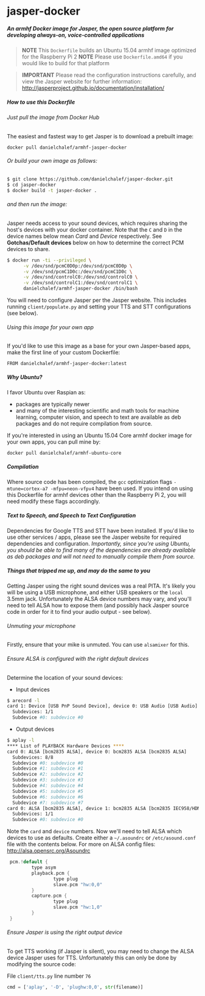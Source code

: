 # jasper-docker
##### An armhf Docker image for Jasper, the open source platform for developing always-on, voice-controlled applications

> **NOTE** This `Dockerfile` builds an Ubuntu 15.04 armhf image optimized for the Raspberry Pi 2
> **NOTE** Please use `Dockerfile.amd64` if you would like to build for that platform

> **IMPORTANT** Please read the configuration instructions carefully, and view the Jasper website for further information: http://jasperproject.github.io/documentation/installation/

##### How to use this Dockerfile

###### Just pull the image from Docker Hub
The easiest and fastest way to get Jasper is to download a prebuilt image:

```docker pull danielchalef/armhf-jasper-docker```

###### Or build your own image as follows:
```bash
$ git clone https://github.com/danielchalef/jasper-docker.git
$ cd jasper-docker
$ docker build -t jasper-docker .
```
###### and then run the image:
Jasper needs access to your sound devices, which requires sharing the host's devices with your docker container.  Note that the `C` and `D` in the device names below mean *Card* and *Device* respectively. See **Gotchas/Default devices** below on how to determine the correct PCM devices to share.
```bash
$ docker run -ti --privileged \
      -v /dev/snd/pcmC0D0p:/dev/snd/pcmC0D0p \
      -v /dev/snd/pcmC1D0c:/dev/snd/pcmC1D0c \
      -v /dev/snd/controlC0:/dev/snd/controlC0 \
      -v /dev/snd/controlC1:/dev/snd/controlC1 \
      danielchalef/armhf-jasper-docker /bin/bash
```
You will need to configure Jasper per the Jasper website. This includes running `client/populate.py` and setting your TTS and STT configurations (see below).

###### Using this image for your own app
If you'd like to use this image as a base for your own Jasper-based apps, make the first line of your custom Dockerfile:
```
FROM danielchalef/armhf-jasper-docker:latest
```

##### Why Ubuntu?
I favor Ubuntu over Raspian as:
- packages are typically newer
- and many of the interesting scientific and math  tools for machine learning, computer vision, and speech to text are available as deb packages and do not require compilation from source.

If you're interested in using an Ubuntu 15.04 Core armhf docker image for your own apps, you can pull mine by:

```docker pull danielchalef/armhf-ubuntu-core```

##### Compilation
Where source code has been compiled, the `gcc` optimization flags `-mtune=cortex-a7 -mfpu=neon-vfpv4` have been used. If you intend on using this Dockerfile for armhf devices other than the Raspberry Pi 2, you will need modify these flags accordingly.

##### Text to Speech, and Speech to Text Configuration
Dependencies for Google TTS and STT have been installed. If you'd like to use other services / apps, please see the Jasper website for required dependencies and configuration. *Importantly, since you're using Ubuntu, you should be able to find many of the dependencies are already available as deb packages and will not need to manually compile them from source.*

##### Things that tripped me up, and may do the same to you
Getting Jasper using the right sound devices was a real PITA. It's likely you will be using a USB microphone, and either USB speakers or the `local` 3.5mm jack. Unfortunately the ALSA device numbers may vary, and you'll need to tell ALSA how to expose them (and possibly hack Jasper source code in order for it to find your audio output - see below).

###### Unmuting your microphone
Firstly, ensure that your mike is unmuted. You can use `alsamixer` for this.

###### Ensure ALSA is configured with the right default devices
Determine the location of your sound devices:
- Input devices
```bash
$ arecord -l
card 1: Device [USB PnP Sound Device], device 0: USB Audio [USB Audio]
  Subdevices: 1/1
  Subdevice #0: subdevice #0
```
- Output devices
```bash
$ aplay -l
**** List of PLAYBACK Hardware Devices ****
card 0: ALSA [bcm2835 ALSA], device 0: bcm2835 ALSA [bcm2835 ALSA]
  Subdevices: 8/8
  Subdevice #0: subdevice #0
  Subdevice #1: subdevice #1
  Subdevice #2: subdevice #2
  Subdevice #3: subdevice #3
  Subdevice #4: subdevice #4
  Subdevice #5: subdevice #5
  Subdevice #6: subdevice #6
  Subdevice #7: subdevice #7
card 0: ALSA [bcm2835 ALSA], device 1: bcm2835 ALSA [bcm2835 IEC958/HDMI]
  Subdevices: 1/1
  Subdevice #0: subdevice #0
```

Note the `card` and `device` numbers. Now we'll need to tell ALSA which devices to use as defaults. Create either a  `~/.asoundrc` or `/etc/asound.conf` file with the contents below. For more on ALSA config files: http://alsa.opensrc.org/Asoundrc

```c++
 pcm.!default {
         type asym
         playback.pcm {
                 type plug
                 slave.pcm "hw:0,0"
         }
         capture.pcm {
                 type plug
                 slave.pcm "hw:1,0"
         }
 }
```
###### Ensure Jasper is using the right output device
To get TTS working (if Jasper is silent), you may need to change the ALSA device Jasper uses for TTS. Unfortunately this can only be done by modifying the source code:

File `client/tts.py` line number `76`

```python
cmd = ['aplay', '-D', 'plughw:0,0', str(filename)]
```
